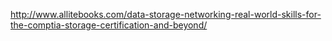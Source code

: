 http://www.allitebooks.com/data-storage-networking-real-world-skills-for-the-comptia-storage-certification-and-beyond/